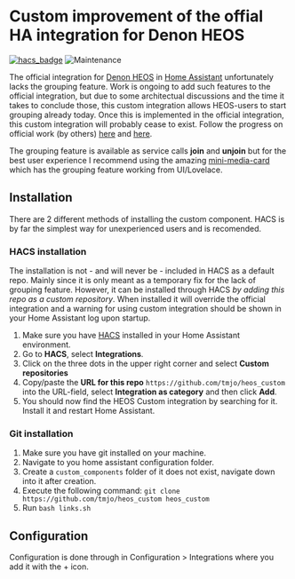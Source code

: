 # Custom improvement of the offial HA integration for Denon HEOS

[![hacs_badge](https://img.shields.io/badge/HACS-Custom-orange.svg)](https://github.com/custom-components/hacs) ![Maintenance](https://img.shields.io/maintenance/yes/2021.svg)

The official integration for [Denon HEOS](https://www.home-assistant.io/integrations/heos/) in [Home Assistant](https://www.home-assistant.io/) unfortunately lacks the grouping feature. Work is ongoing to add such features to the official integration, but due to some architectual discussions and the time it takes to conclude those, this custom integration allows HEOS-users to start grouping already today. Once this is implemented in the official integration, this custom integration will probably cease to exist. Follow the progress on official work (by others) [here](https://github.com/home-assistant/architecture/issues/364) and [here](https://github.com/home-assistant/core/pull/32568).

The grouping feature is available as service calls **join** and **unjoin** but for the best user experience I recommend using the amazing [mini-media-card](https://github.com/kalkih/mini-media-player) which has the grouping feature working from UI/Lovelace.


## Installation

There are 2 different methods of installing the custom component. HACS is by far the simplest way for unexperienced users and is recomended.

### HACS installation
The installation is not - and will never be - included in HACS as a default repo. Mainly since it is only meant as a temporary fix for the lack of grouping feature. However, it can be installed through HACS *by adding this repo as a custom repository*. When installed it will override the official integration and a warning for using custom integration should be shown in your Home Assistant log upon startup.

1. Make sure you have [HACS](https://hacs.xyz/) installed in your Home Assistant environment.
2. Go to **HACS**, select **Integrations**.
3. Click on the three dots in the upper right corner and select **Custom repositories**
4. Copy/paste the **URL for this repo** `https://github.com/tmjo/heos_custom` into the URL-field, select **Integration as category** and then click **Add**.
5. You should now find the HEOS Custom integration by searching for it. Install it and restart Home Assistant.


### Git installation

1. Make sure you have git installed on your machine.
2. Navigate to you home assistant configuration folder.
3. Create a `custom_components` folder of it does not exist, navigate down into it after creation.
4. Execute the following command: `git clone https://github.com/tmjo/heos_custom heos_custom`
5. Run `bash links.sh`

## Configuration

Configuration is done through in Configuration > Integrations where you add it with the + icon.
